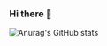 ### Hi there 👋

<!--[![Top Langs](https://github-readme-stats.vercel.app/api/top-langs/?username=tiagooliveira95&langs_count=8&layout=compact&hide=Jupyter%20Notebook,html)](https://github.com/tiagooliveira95/github-readme-stats)-->


![Anurag's GitHub stats](https://github-readme-stats.vercel.app/api?username=tiagooliveira95&show_icons=true&theme=radical)



<!--
**tiagooliveira95/tiagooliveira95** is a ✨ _special_ ✨ repository because its `README.md` (this file) appears on your GitHub profile.

Here are some ideas to get you started:

- 🔭 I’m currently working on ...
- 🌱 I’m currently learning ...
- 👯 I’m looking to collaborate on ...
- 🤔 I’m looking for help with ...
- 💬 Ask me about ...
- 📫 How to reach me: ...
- 😄 Pronouns: ...
- ⚡ Fun fact: ...
-->
